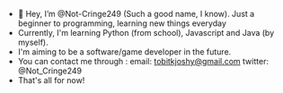 - 👋 Hey, I’m @Not-Cringe249 (Such a good name, I know). Just a beginner to programming, learning new things everyday
-  Currently, I'm learning Python (from school), Javascript and Java (by myself). 
-  I'm aiming to be a software/game developer in the future.
-  You can contact me through :
    email: tobitkjoshy@gmail.com
    twitter: @Not_Cringe249
-  That's all for now!
<!---
Not-Cringe249/Not-Cringe249 is a ✨ special ✨ repository because its `README.md` (this file) appears on your GitHub profile.
You can click the Preview link to take a look at your changes.
--->
